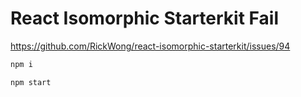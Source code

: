 # React Isomorphic Starterkit Fail

https://github.com/RickWong/react-isomorphic-starterkit/issues/94

```js
npm i

npm start
```
